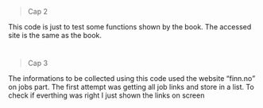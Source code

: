 > Cap 2

This code is just to test some functions shown by the book. The accessed site is the same as the book.

#

> Cap 3

The informations to be collected using this code used the website <q>finn.no</q> on jobs part. The first attempt was getting all job links and store in a list. To check if everthing was right I just shown the links on screen

